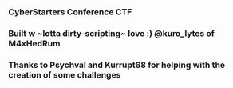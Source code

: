 ### CyberStarters Conference CTF 
### Built w ~lotta dirty-scripting~ love :) @kuro_lytes of M4xHedRum
### Thanks to Psychval and Kurrupt68 for helping with the creation of some challenges

 
